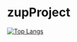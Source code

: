 # zupProject

[![Top Langs](https://github-readme-stats.vercel.app/api/top-langs/?username=CarlaCCP&layout=compact)](https://github.com/anuraghazra/github-readme-stats)
